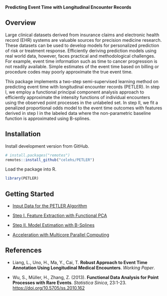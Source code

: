 __Predicting Event Time with Longitudinal Encounter Records__

## Overview

Large clinical datasets derived from insurance claims and electronic
health record (EHR) systems are valuable sources for precision medicine
research. These datasets can be used to develop models for personalized
prediction of risk or treatment response. Efficiently deriving
prediction models using real world data, however, faces practical and
methodological challenges. For example, event time information such as
time to cancer progression is not readily available. Simple estimates of
the event time based on billing or procedure codes may poorly
approximate the true event time.

This package implements a two-step semi-supervised learning method on
predicting event time with longitudinal encounter records (PETLER). In
step I, we employ a functional principal component analysis approach to
efficiently approximate the intensity functions of individual encounters
using the observed point processes in the unlabeled set. In step II, we
fit a penalized proportional odds model to the event time outcomes with
features derived in step I in the labeled data where the non-parametric
baseline function is approximated using B-splines.

## Installation

Install development version from GitHub.

``` r
# install.packages("remotes")
remotes::install_github("celehs/PETLER")
```

Load the package into R.

``` r
library(PETLER)
```

## Getting Started

- [Input Data for the PETLER Algorithm](https://celehs.github.io/PETLER/articles/data.html)

- [Step I. Feature Extraction with Functional PCA](https://celehs.github.io/PETLER/articles/step1.html)

- [Step II. Model Estimation with B-Splines](https://celehs.github.io/PETLER/articles/step2.html)

- [Acceleration with Multicore Parallel Computing](https://celehs.github.io/PETLER/articles/multicore.html)

## References

- Liang, L., Uno, H., Ma, Y., Cai, T. __Robust Approach to Event Time Annotation Using Longitudinal Medical Encounters__. _Working Paper_.

- Wu, S., Müller, H., Zhang, Z. (2013). __Functional Data Analysis for Point Processes with Rare Events__. _Statistica Sinica_, 23:1-23. <https://doi.org/10.5705/ss.2010.162>
